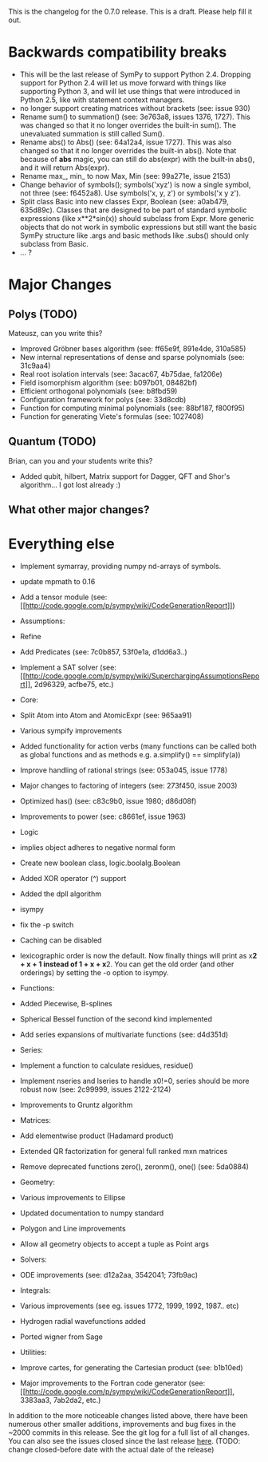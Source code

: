 This is the changelog for the 0.7.0 release. This is a draft.  Please help fill it out.

# Backwards compatibility breaks

* This will be the last release of SymPy to support Python 2.4.  Dropping support for Python 2.4 will let us move forward with things like supporting Python 3, and will let use things that were introduced in Python 2.5, like with statement context managers.
* no longer support creating matrices without brackets (see: issue 930)
* Rename sum() to summation() (see: 3e763a8, issues 1376, 1727).  This was changed so that it no longer overrides the built-in sum().  The unevaluated summation is still called Sum().
* Rename abs() to Abs() (see: 64a12a4, issue 1727).  This was also changed so that it no longer overrides the built-in abs().  Note that because of __abs__ magic, you can still do abs(expr) with the built-in abs(), and it will return Abs(expr).
* Rename max_, min_ to now Max, Min (see: 99a271e, issue 2153)
* Change behavior of symbols(); symbols('xyz') is now a single symbol, not three (see: f6452a8).  Use symbols('x, y, z') or symbols('x y z').
* Split class Basic into new classes Expr, Boolean (see: a0ab479, 635d89c).  Classes that are designed to be part of standard symbolic expressions (like x**2*sin(x)) should subclass from Expr.  More generic objects that do not work in symbolic expressions but still want the basic SymPy structure like .args and basic methods like .subs() should only subclass from Basic.
* ... ?

# Major Changes
## Polys (TODO)
Mateusz, can you write this?
 
 * Improved Gröbner bases algorithm (see: ff65e9f, 891e4de, 310a585)
 * New internal representations of dense and sparse polynomials (see: 31c9aa4)
 * Real root isolation intervals (see: 3acac67, 4b75dae, fa1206e)
 * Field isomorphism algorithm (see: b097b01, 08482bf)
 * Efficient orthogonal polynomials (see: b8fbd59)
 * Configuration framework for polys (see: 33d8cdb)
 * Function for computing minimal polynomials (see: 88bf187, f800f95)
 * Function for generating Viete's formulas (see: 1027408)

## Quantum (TODO)
Brian, can you and your students write this?

* Added qubit, hilbert, Matrix support for Dagger, QFT and Shor's algorithm... I got lost already :)

## What other major changes?

# Everything else

* Implement symarray, providing numpy nd-arrays of symbols.
* update mpmath to 0.16
* Add a tensor module (see: [[http://code.google.com/p/sympy/wiki/CodeGenerationReport]])

* Assumptions:
 * Refine 
 * Add Predicates (see: 7c0b857, 53f0e1a, d1dd6a3..)
 * Implement a SAT solver (see: [[http://code.google.com/p/sympy/wiki/SuperchargingAssumptionsReport]], 2d96329, acfbe75, etc.)

* Core:
 * Split Atom into Atom and AtomicExpr (see: 965aa91)
 * Various sympify improvements
 * Added functionality for action verbs (many functions can be called both as global functions and as methods e.g. a.simplify() == simplify(a))
 * Improve handling of rational strings (see: 053a045, issue 1778)
 * Major changes to factoring of integers (see: 273f450, issue 2003)
 * Optimized has() (see: c83c9b0, issue 1980; d86d08f)
 * Improvements to power (see: c8661ef, issue 1963)

* Logic
 * implies object adheres to negative normal form
 * Create new boolean class, logic.boolalg.Boolean
 * Added XOR operator (^) support 
 * Added the dpll algorithm

* isympy
 * fix the -p switch
 * Caching can be disabled
 * lexicographic order is now the default.  Now finally things will print as x**2 + x + 1 instead of 1 + x + x**2.  You can get the old order (and other orderings) by setting the -o option to isympy.

* Functions:
 * Added Piecewise, B-splines
 * Spherical Bessel function of the second kind implemented
 * Add series expansions of multivariate functions (see: d4d351d)

* Series:
 * Implement a function to calculate residues, residue()
 * Implement nseries and lseries to handle x0!=0, series should be more robust now (see: 2c99999, issues 2122-2124)
 * Improvements to Gruntz algorithm

* Matrices:
 * Add elementwise product (Hadamard product)
 * Extended QR factorization for general full ranked mxn matrices
 * Remove deprecated functions zero(), zeronm(), one() (see: 5da0884)

* Geometry:
 * Various improvements to Ellipse
 * Updated documentation to numpy standard
 * Polygon and Line improvements
 * Allow all geometry objects to accept a tuple as Point args

* Solvers:
 * ODE improvements (see: d12a2aa, 3542041; 73fb9ac)

* Integrals:
 * Various improvements (see eg. issues 1772, 1999, 1992, 1987.. etc)
 * Hydrogen radial wavefunctions added
 * Ported wigner from Sage

* Utilities:
 * Improve cartes, for generating the Cartesian product (see: b1b10ed)
 * Major improvements to the Fortran code generator (see: [[http://code.google.com/p/sympy/wiki/CodeGenerationReport]], 3383aa3, 7ab2da2, etc.)

In addition to the more noticeable changes listed above, there have been numerous other smaller additions, improvements and bug fixes in the ~2000 commits in this release. See the git log for a full list of all changes. You can also see the issues closed since the last release [here](http://code.google.com/p/sympy/issues/list?can=1&q=closed-after%3A2010%2F3%2F17+closed-before%3A2011%2F5%2F14+&sort=closed&colspec=ID+Type+Status+Priority+Milestone+Owner+Summary+Stars+Closed&cells=tiles). (TODO: change closed-before date with the actual date of the release)